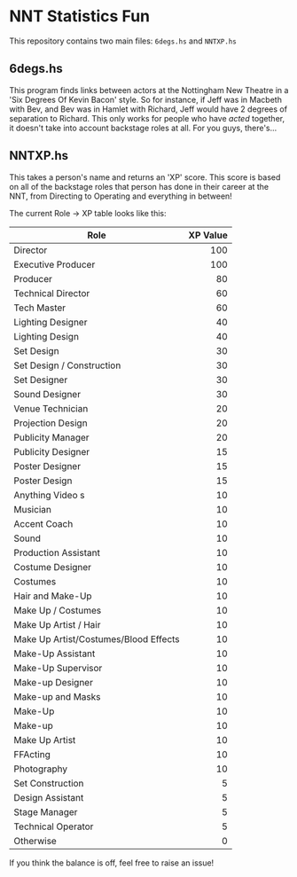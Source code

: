 # NNT Statistics Fun

This repository contains two main files: `6degs.hs` and `NNTXP.hs`

## 6degs.hs
This program finds links between actors at the Nottingham New Theatre in a 'Six Degrees Of Kevin Bacon' style.
So for instance, if Jeff was in Macbeth with Bev, and Bev was in Hamlet with Richard, Jeff would have 2 degrees of separation to Richard.
This only works for people who have *acted* together, it doesn't take into account backstage roles at all. For you guys, there's...

## NNTXP.hs
This takes a person's name and returns an 'XP' score.
This score is based on all of the backstage roles that person has done in their career at the NNT, from Directing to Operating and everything in between!

The current Role -> XP table looks like this:

| Role                                  | XP Value  |
|---------------------------------------|----------:|
| Director                              | 100       |
| Executive Producer                    | 100       |
| Producer                              | 80        |
| Technical Director                    | 60        |
| Tech Master                           | 60        |
| Lighting Designer                     | 40        |
| Lighting Design                       | 40        |
| Set Design                            | 30        |
| Set Design / Construction             | 30        |
| Set Designer                          | 30        |
| Sound Designer                        | 30        |
| Venue Technician                      | 20        |
| Projection Design                     | 20        |
| Publicity Manager                     | 20        |
| Publicity Designer                    | 15        |
| Poster Designer                       | 15        |
| Poster Design                         | 15        |
| Anything Video  s                     | 10        |
| Musician                              | 10        |
| Accent Coach                          | 10        |
| Sound                                 | 10        |
| Production Assistant                  | 10        |
| Costume Designer                      | 10        |
| Costumes                              | 10        |
| Hair and Make-Up                      | 10        |
| Make Up / Costumes                    | 10        |
| Make Up Artist / Hair                 | 10        |
| Make Up Artist/Costumes/Blood Effects | 10        |
| Make-Up Assistant                     | 10        |
| Make-Up Supervisor                    | 10        |
| Make-up Designer                      | 10        |
| Make-up and Masks                     | 10        |
| Make-Up                               | 10        |
| Make-up                               | 10        |
| Make Up Artist                        | 10        |
| FFActing                              | 10        |
| Photography                           | 10        |
| Set Construction                      | 5         |
| Design Assistant                      | 5         |
| Stage Manager                         | 5         |
| Technical Operator                    | 5         |
| Otherwise                             | 0         |

If you think the balance is off, feel free to raise an issue!

